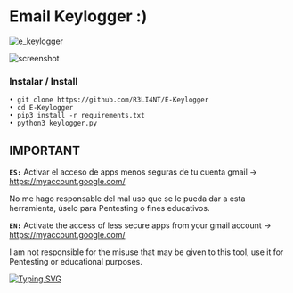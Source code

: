 # Email Keylogger :)

![e_keylogger](https://user-images.githubusercontent.com/75953873/153511340-f18088e9-7741-4a6b-9412-0d716098b2b3.png)


![screenshot](https://user-images.githubusercontent.com/75953873/146484712-2cbbb44e-3237-42f0-a191-d37d9404fc33.png)


### Instalar / Install

```
• git clone https://github.com/R3LI4NT/E-Keylogger
• cd E-Keylogger
• pip3 install -r requirements.txt
• python3 keylogger.py
```

## IMPORTANT

**`ES:`** 
Activar el acceso de apps menos seguras de tu cuenta gmail -> https://myaccount.google.com/

No me hago responsable del mal uso que se le pueda dar a esta herramienta, úselo para Pentesting o fines educativos.

**`EN:`**
Activate the access of less secure apps from your gmail account -> https://myaccount.google.com/

I am not responsible for the misuse that may be given to this tool, use it for Pentesting or educational purposes.


[![Typing SVG](https://readme-typing-svg.herokuapp.com/?size=16&duration=3000&color=F70000&background=BDBDBD00&vCenter=true&multiline=true&height=100&lines=Este+material+esta+hecho+con+fines+educativos%2C;el+autor+no+se+hace+responsable+por+el+mal;uso+que+se+le+pueda+dar+a+esta+informaci%C3%B3n.+)](https://git.io/typing-svg)
